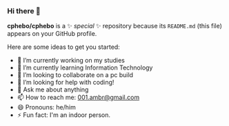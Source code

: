 ### Hi there 👋
**cphebo/cphebo** is a ✨ _special_ ✨ repository because its `README.md` (this file) appears on your GitHub profile.

Here are some ideas to get you started:

- 🔭 I’m currently working on my studies
- 🌱 I’m currently learning Information Technology
- 👯 I’m looking to collaborate on a pc build
- 🤔 I’m looking for help with coding!
- 💬 Ask me about anything
- 📫 How to reach me: 001.ambr@gmail.com
- 😄 Pronouns: he/him
- ⚡ Fun fact: I'm an indoor person.
